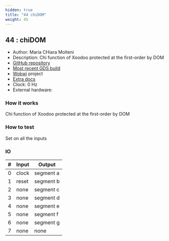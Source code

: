 ```yaml
---
hidden: true
title: "44 chiDOM"
weight: 45
---
```


## 44 : chiDOM

* Author: Maria CHiara Molteni
* Description: Chi function of Xoodoo protected at the first-order by DOM
* [GitHub repository](https://github.com/mmolteni-secpat/tinytapeout02_chiDOM)
* [Most recent GDS build](https://github.com/mmolteni-secpat/tinytapeout02_chiDOM/actions/runs/3460870665)
* [Wokwi](https://wokwi.com/projects/341614374571475540) project
* [Extra docs]()
* Clock: 0 Hz
* External hardware: 



### How it works

Chi function of Xoodoo protected at the first-order by DOM

### How to test

Set on all the inputs

### IO

| # | Input        | Output       |
|---|--------------|--------------|
| 0 | clock  | segment a |
| 1 | reset  | segment b |
| 2 | none  | segment c |
| 3 | none  | segment d |
| 4 | none  | segment e |
| 5 | none  | segment f |
| 6 | none  | segment g |
| 7 | none  | none |

